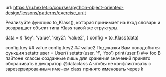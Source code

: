 url: https://ru.hexlet.io/courses/python-object-oriented-design/lessons/patterns/exercise_unit

Реализуйте функцию to_Klass(), которая принимает на вход словарь и возвращает
объект типа Klass такой же структуры.

data = {
    'key': 'value',
    'key2': 'value2',
}
config = to_Klass(data)

config.key ## value
config.key2 ## value2
Подсказки
Вам понадобится функция setattr
user = User()
setattr(user, 'f', 'foo')
print(user.f) #=> foo
В пайтоне классы созданные лишь для хранения значений принято оборачивать в
декоратор @dataclass
А чтобы не конфликтовать с зарезервированным именем class принято именовать
через k
